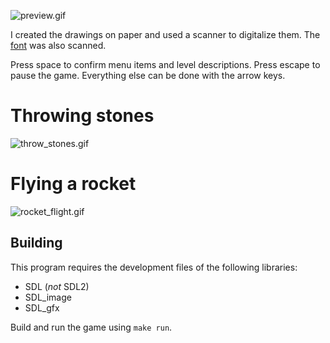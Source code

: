 ![preview.gif](https://raw.github.com/AlxHnr/drawn_combat/master/preview.gif)

I created the drawings on paper and used a scanner to digitalize them. The
[font](https://github.com/AlxHnr/drawn_combat/blob/master/drawn_combat/gfx/key_map.png)
was also scanned.

Press space to confirm menu items and level descriptions. Press escape to
pause the game. Everything else can be done with the arrow keys.

# Throwing stones
![throw\_stones.gif](https://raw.github.com/AlxHnr/drawn_combat/master/throw_stones.gif)

# Flying a rocket
![rocket\_flight.gif](https://raw.github.com/AlxHnr/drawn_combat/master/rocket_flight.gif)

## Building

This program requires the development files of the following libraries:

* SDL (_not_ SDL2)
* SDL\_image
* SDL\_gfx

Build and run the game using `make run`.
